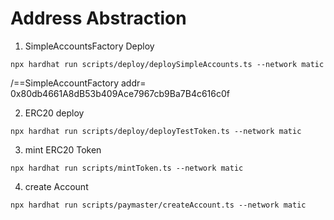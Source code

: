 # Address Abstraction

1. SimpleAccountsFactory Deploy

```
npx hardhat run scripts/deploy/deploySimpleAccounts.ts --network matic
```
/==SimpleAccountFactory addr= 0x80db4661A8dB53b409Ace7967cb9Ba7B4c616c0f

2. ERC20 deploy

```
npx hardhat run scripts/deploy/deployTestToken.ts --network matic
```

3. mint ERC20 Token
```
npx hardhat run scripts/mintToken.ts --network matic    
```

4. create Account
   
```
npx hardhat run scripts/paymaster/createAccount.ts --network matic   
```